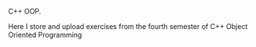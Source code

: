  C++ OOP.
 
 Here I store and upload exercises from the fourth semester of C++ Object Oriented Programming
 
